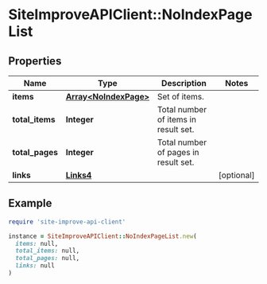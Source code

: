 # SiteImproveAPIClient::NoIndexPageList

## Properties

| Name | Type | Description | Notes |
| ---- | ---- | ----------- | ----- |
| **items** | [**Array&lt;NoIndexPage&gt;**](NoIndexPage.md) | Set of items. |  |
| **total_items** | **Integer** | Total number of items in result set. |  |
| **total_pages** | **Integer** | Total number of pages in result set. |  |
| **links** | [**Links4**](Links4.md) |  | [optional] |

## Example

```ruby
require 'site-improve-api-client'

instance = SiteImproveAPIClient::NoIndexPageList.new(
  items: null,
  total_items: null,
  total_pages: null,
  links: null
)
```

